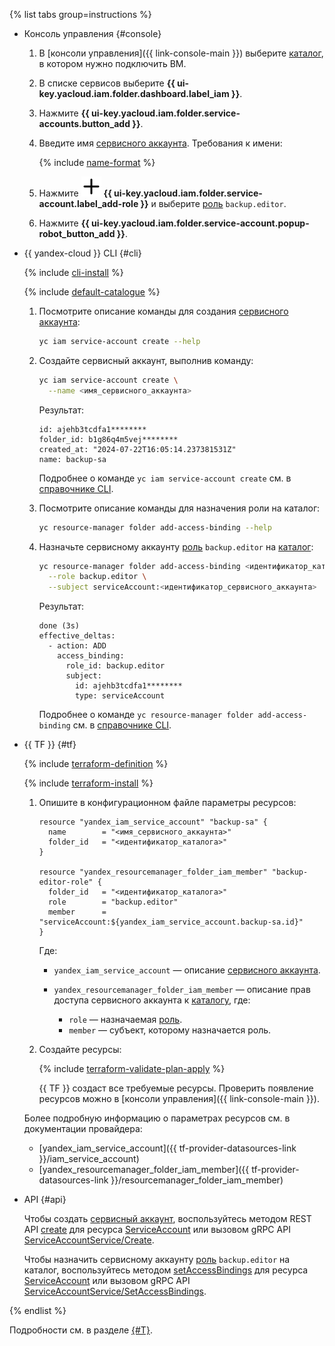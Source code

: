 {% list tabs group=instructions %}

- Консоль управления {#console}

  1. В [консоли управления]({{ link-console-main }}) выберите [каталог](../../../resource-manager/concepts/resources-hierarchy.md#folder), в котором нужно подключить ВМ.
  1. В списке сервисов выберите **{{ ui-key.yacloud.iam.folder.dashboard.label_iam }}**.
  1. Нажмите **{{ ui-key.yacloud.iam.folder.service-accounts.button_add }}**.
  1. Введите имя [сервисного аккаунта](../../../iam/concepts/users/service-accounts.md). Требования к имени:

      {% include [name-format](../../name-format.md) %}

  1. Нажмите ![image](../../../_assets/console-icons/plus.svg) **{{ ui-key.yacloud.iam.folder.service-account.label_add-role }}** и выберите [роль](../../../backup/security/index.md#backup-editor) `backup.editor`.
  1. Нажмите **{{ ui-key.yacloud.iam.folder.service-account.popup-robot_button_add }}**.

- {{ yandex-cloud }} CLI {#cli}

  {% include [cli-install](../../cli-install.md) %}

  {% include [default-catalogue](../../default-catalogue.md) %}

  1. Посмотрите описание команды для создания [сервисного аккаунта](../../../iam/concepts/users/service-accounts.md):

      ```bash
      yc iam service-account create --help
      ```

  1. Создайте сервисный аккаунт, выполнив команду:

      ```bash
      yc iam service-account create \
        --name <имя_сервисного_аккаунта>
      ```

      Результат:

      ```text
      id: ajehb3tcdfa1********
      folder_id: b1g86q4m5vej********
      created_at: "2024-07-22T16:05:14.237381531Z"
      name: backup-sa
      ```

      Подробнее о команде `yc iam service-account create` см. в [справочнике CLI](../../../cli/cli-ref/iam/cli-ref/service-account/create.md).

  1. Посмотрите описание команды для назначения роли на каталог:

      ```bash
      yc resource-manager folder add-access-binding --help
      ```

  1. Назначьте сервисному аккаунту [роль](../../../backup/security/index.md#backup-editor) `backup.editor` на [каталог](../../../resource-manager/concepts/resources-hierarchy.md#folder):

      ```bash
      yc resource-manager folder add-access-binding <идентификатор_каталога> \
        --role backup.editor \
        --subject serviceAccount:<идентификатор_сервисного_аккаунта>
      ```

      Результат:

      ```text
      done (3s)
      effective_deltas:
        - action: ADD
          access_binding:
            role_id: backup.editor
            subject:
              id: ajehb3tcdfa1********
              type: serviceAccount
      ```

      Подробнее о команде `yc resource-manager folder add-access-binding` см. в [справочнике CLI](../../../cli/cli-ref/resource-manager/cli-ref/folder/add-access-binding.md).

- {{ TF }} {#tf}

  {% include [terraform-definition](../../../_tutorials/_tutorials_includes/terraform-definition.md) %}

  {% include [terraform-install](../../terraform-install.md) %}

  1. Опишите в конфигурационном файле параметры ресурсов:

      ```hcl
      resource "yandex_iam_service_account" "backup-sa" {
        name        = "<имя_сервисного_аккаунта>"
        folder_id   = "<идентификатор_каталога>"
      }

      resource "yandex_resourcemanager_folder_iam_member" "backup-editor-role" {
        folder_id   = "<идентификатор_каталога>"
        role        = "backup.editor"
        member      = "serviceAccount:${yandex_iam_service_account.backup-sa.id}"
      }
      ```

      Где:

      * `yandex_iam_service_account` — описание [сервисного аккаунта](../../../iam/concepts/users/service-accounts.md).
      * `yandex_resourcemanager_folder_iam_member` — описание прав доступа сервисного аккаунта к [каталогу](../../../resource-manager/concepts/resources-hierarchy.md#folder), где:

          * `role` — назначаемая [роль](../../../backup/security/index.md#backup-editor).
          * `member` — субъект, которому назначается роль.

  1. Создайте ресурсы:

      {% include [terraform-validate-plan-apply](../../../_tutorials/_tutorials_includes/terraform-validate-plan-apply.md) %}

      {{ TF }} создаст все требуемые ресурсы. Проверить появление ресурсов можно в [консоли управления]({{ link-console-main }}).

  Более подробную информацию о параметрах ресурсов см. в документации провайдера:

  * [yandex_iam_service_account]({{ tf-provider-datasources-link }}/iam_service_account)
  * [yandex_resourcemanager_folder_iam_member]({{ tf-provider-datasources-link }}/resourcemanager_folder_iam_member)

- API {#api}

  Чтобы создать [сервисный аккаунт](../../../iam/concepts/users/service-accounts.md), воспользуйтесь методом REST API [create](../../../iam/api-ref/ServiceAccount/create.md) для ресурса [ServiceAccount](../../../iam/api-ref/ServiceAccount/index.md) или вызовом gRPC API [ServiceAccountService/Create](../../../iam/api-ref/grpc/ServiceAccount/create.md).

  Чтобы назначить сервисному аккаунту [роль](../../../backup/security/index.md#backup-editor) `backup.editor` на каталог, воспользуйтесь методом [setAccessBindings](../../../iam/api-ref/ServiceAccount/setAccessBindings.md) для ресурса [ServiceAccount](../../../iam/api-ref/ServiceAccount/index.md) или вызовом gRPC API [ServiceAccountService/SetAccessBindings](../../../iam/api-ref/grpc/ServiceAccount/setAccessBindings.md).

{% endlist %}

Подробности см. в разделе [{#T}](../../../iam/operations/sa/create.md).